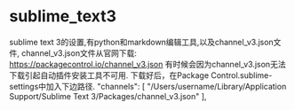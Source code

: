 # sublime_text3

sublime text 3的设置,有python和markdown编辑工具,以及channel_v3.json文件,
channel_v3.json文件从官网下载:
https://packagecontrol.io/channel_v3.json
有时候会因为channel_v3.json无法下载引起自动插件安装工具不可用.
下载好后，在Package Control.sublime-settings中加入下边路径.
"channels":
    [
        "/Users/username/Library/Application Support/Sublime Text 3/Packages/channel_v3.json"
    ],
